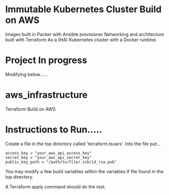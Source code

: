 # Immutable Kubernetes Cluster Build on AWS
Images built in Packer with Ansible provisioner
Networking and architecture built with Terraform
As a (HA) Kubernetes cluster with a Docker runtime.

# Project In progress
Modifying below......


# aws_infrastructure
Terraform Build on AWS

# Instructions to Run.....
Create a file in the top directory called 'terraform.tsvars'.
Into the file put...

	access_key = "your_aws_api_access_key"
	secret_key = "your_aws_api_secret_key"
	public_key_path = "/path/to/file/.ssh/id_rsa.pub"

You may modify a few build variables within the variables.tf file 
found in the top directory.

A Terraform apply command should do the rest.

